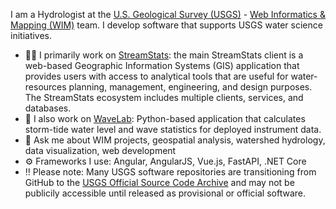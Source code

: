 
I am a Hydrologist at the [U.S. Geological Survey (USGS)](https://usgs.gov/) - [Web Informatics & Mapping (WIM)](https://wim.usgs.gov/) team. I develop software that supports USGS water science initiatives.

- 👩‍💻 I primarily work on [StreamStats](http://streamstats.usgs.gov/): the main StreamStats client is a web-based Geographic Information Systems (GIS) application that provides users with access to analytical tools that are useful for water-resources planning, management, engineering, and design purposes. The StreamStats ecosystem includes multiple clients, services, and databases. 
- 🌊 I also work on [WaveLab](https://www.usgs.gov/software/wavelab): Python-based application that calculates storm-tide water level and wave statistics for deployed instrument data.
- 💬 Ask me about WIM projects, geospatial analysis, watershed hydrology, data visualization, web development
- ⚙ Frameworks I use: Angular, AngularJS, Vue.js, FastAPI, .NET Core
- ‼ Please note: Many USGS software repositories are transitioning from GitHub to the [USGS Official Source Code Archive](https://code.usgs.gov/) and may not be publicily accessible until released as provisional or official software. 

